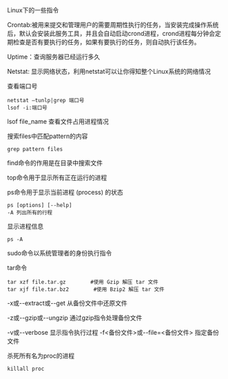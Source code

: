 Linux下的一些指令

Crontab:被用来提交和管理用户的需要周期性执行的任务，当安装完成操作系统后，默认会安装此服务工具，并且会自动启动crond进程，crond进程每分钟会定期检查是否有要执行的任务，如果有要执行的任务，则自动执行该任务。

Uptime：查询服务器已经运行多久

Netstat: 显示网络状态，利用netstat可以让你得知整个Linux系统的网络情况

查看端口号

```
netstat –tunlp|grep 端口号
lsof -i:端口号
```

lsof file_name 查看文件占用进程情况

搜索files中匹配pattern的内容

```
grep pattern files 
```

find命令的作用是在目录中搜索文件

top命令用于显示所有正在运行的进程

ps命令用于显示当前进程 (process) 的状态

```
ps [options] [--help]
-A 列出所有的行程
```

显示进程信息

```
ps -A   
```

sudo命令以系统管理者的身份执行指令

tar命令

```
tar xzf file.tar.gz        #使用 Gzip 解压 tar 文件 
tar xjf file.tar.bz2        #使用 Bzip2 解压 tar 文件
```

-x或--extract或--get 从备份文件中还原文件 

-z或--gzip或--ungzip 通过gzip指令处理备份文件 

-v或--verbose 显示指令执行过程 -f<备份文件>或--file=<备份文件> 指定备份文件

杀死所有名为proc的进程

```
killall proc 
```


